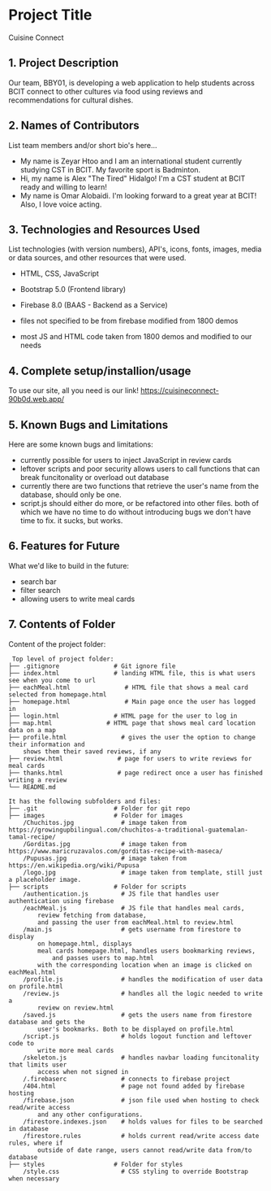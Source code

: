 # Project Title
Cuisine Connect

## 1. Project Description
Our team, BBY01, is developing a web application to help students across BCIT connect 
to other cultures via food using reviews and recommendations for cultural dishes. 

## 2. Names of Contributors
List team members and/or short bio's here... 
* My name is Zeyar Htoo and I am an international student currently studying CST in BCIT. My favorite sport is Badminton.
* Hi, my name is Alex "The Tired" Hidalgo! I'm a CST student at BCIT ready and willing to learn! 
* My name is Omar Alobaidi. I'm looking forward to a great year at BCIT! Also, I love voice acting.
	
## 3. Technologies and Resources Used
List technologies (with version numbers), API's, icons, fonts, images, media or data sources, and other resources that were used.
* HTML, CSS, JavaScript
* Bootstrap 5.0 (Frontend library)
* Firebase 8.0 (BAAS - Backend as a Service)

* files not specified to be from firebase modified from 1800 demos
* most JS and HTML code taken from 1800 demos and modified to our needs

## 4. Complete setup/installion/usage
To use our site, all you need is our link! https://cuisineconnect-90b0d.web.app/

## 5. Known Bugs and Limitations
Here are some known bugs and limitations:
* currently possible for users to inject JavaScript in review cards
* leftover scripts and poor security allows users to call functions that can break funcitonality or overload out database
* currently there are two functions that retrieve the user's name from the database, should only be one.
* script.js should either do more, or be refactored into other files. both of which we have no time to do without introducing bugs we don't have time to fix. it sucks, but works.

## 6. Features for Future
What we'd like to build in the future:
* search bar
* filter search
* allowing users to write meal cards
	
## 7. Contents of Folder
Content of the project folder:

```
 Top level of project folder: 
├── .gitignore               # Git ignore file
├── index.html               # landing HTML file, this is what users see when you come to url
├── eachMeal.html               # HTML file that shows a meal card selected from homepage.html
├── homepage.html               # Main page once the user has logged in
├── login.html               # HTML page for the user to log in
├── map.html               # HTML page that shows meal card location data on a map
├── profile.html               # gives the user the option to change their information and
    shows them their saved reviews, if any
├── review.html               # page for users to write reviews for meal cards
├── thanks.html               # page redirect once a user has finished writing a review
└── README.md

It has the following subfolders and files:
├── .git                     # Folder for git repo
├── images                   # Folder for images
    /Chuchitos.jpg             # image taken from https://growingupbilingual.com/chuchitos-a-traditional-guatemalan-tamal-recipe/
    /Gorditas.jpg              # image taken from https://www.maricruzavalos.com/gorditas-recipe-with-maseca/
    /Pupusas.jpg               # image taken from https://en.wikipedia.org/wiki/Pupusa
    /logo.jpg                  # image taken from template, still just a placeholder image.
├── scripts                  # Folder for scripts
    /authentication.js         # JS file that handles user authentication using firebase
    /eachMeal.js               # JS file that handles meal cards, 
        review fetching from database, 
        and passing the user from eachMeal.html to review.html
    /main.js                   # gets username from firestore to display 
        on homepage.html, displays
        meal cards homepage.html, handles users bookmarking reviews, 
            and passes users to map.html 
        with the corresponding location when an image is clicked on eachMeal.html
    /profile.js                # handles the modification of user data on profile.html
    /review.js                 # handles all the logic needed to write a 
        review on review.html
    /saved.js                  # gets the users name from firestore database and gets the
        user's bookmarks. Both to be displayed on profile.html
    /script.js                 # holds logout function and leftover code to 
        write more meal cards
    /skeleton.js               # handles navbar loading funcitonality that limits user 
        access when not signed in
    /.firebaserc               # connects to firebase project
    /404.html                  # page not found added by firebase hosting
    /firebase.json             # json file used when hosting to check read/write access
        and any other configurations.
    /firestore.indexes.json    # holds values for files to be searched in database
    /firestore.rules           # holds current read/write access date rules, where if 
        outside of date range, users cannot read/write data from/to database
├── styles                   # Folder for styles
    /style.css                 # CSS styling to override Bootstrap when necessary



```


